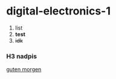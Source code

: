 # digital-electronics-1
1. list
2. **test**
3. ~~idk~~
### H3 nadpis
[guten morgen](https://www.youtube.com "youtube")
